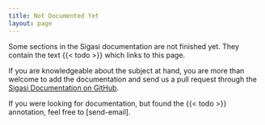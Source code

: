 ```yaml
---
title: Not Documented Yet
layout: page
---
```


Some sections in the Sigasi documentation are not finished yet. They contain the text {{< todo >}} which links to this page.

If you are knowledgeable about the subject at hand, you are more than welcome to add the documentation and send us a pull request through the [Sigasi Documentation on GitHub](https://github.com/sigasi/sigasi_insights).

If you were looking for documentation, but found the {{< todo >}} annotation, feel free to [send-email].

